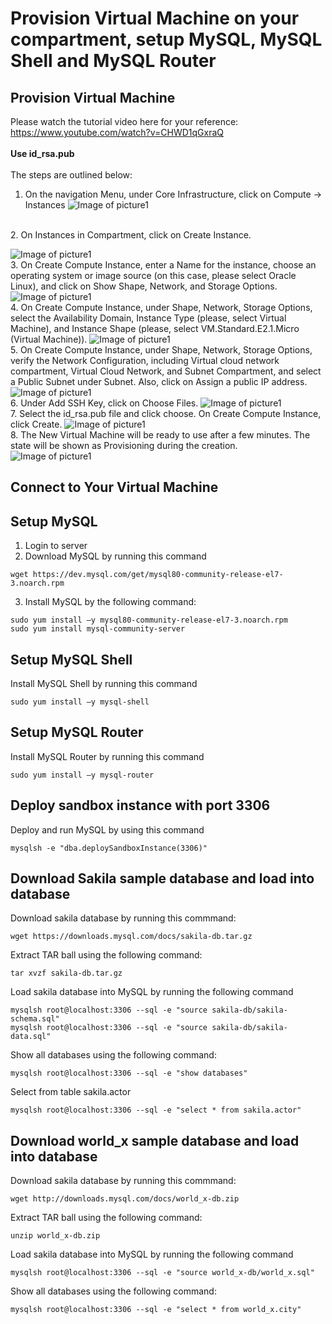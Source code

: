# Provision Virtual Machine on your compartment, setup MySQL, MySQL Shell and MySQL Router
## Provision Virtual Machine 
Please watch the tutorial video here for your reference: https://www.youtube.com/watch?v=CHWD1qGxraQ </br></br>
**Use id_rsa.pub** </br></br>
The steps are outlined below: </br>

1.	On the navigation Menu, under Core Infrastructure, click on Compute -> Instances
![Image of picture1](https://github.com/tripplea-sg/Cloud_Administration_Workshop/blob/main/Lab-3/Screenshot%202020-11-13%20at%209.52.51%20PM.png)
</br>
2.	On Instances in <Compartment Name> Compartment, click on Create Instance.

![Image of picture1](https://github.com/tripplea-sg/Cloud_Administration_Workshop/blob/main/Lab-5/Screenshot%202020-11-13%20at%2011.12.35%20AM.png)
</br>
3.	On Create Compute Instance, enter a Name for the instance, choose an operating system or image source (on this case, please select Oracle Linux), and click on Show Shape, Network, and Storage Options.
![Image of picture1](https://github.com/tripplea-sg/Cloud_Administration_Workshop/blob/main/Lab-5/Screenshot%202020-11-13%20at%2011.12.35%20AM.png)
</br>
4.	On Create Compute Instance, under Shape, Network, Storage Options, select the Availability Domain, Instance Type (please, select Virtual Machine), and Instance Shape (please, select VM.Standard.E2.1.Micro (Virtual Machine)). 
![Image of picture1](https://github.com/tripplea-sg/Cloud_Administration_Workshop/blob/main/Lab-5/Screenshot%202020-11-13%20at%2011.12.35%20AM.png)
</br>
5.	On Create Compute Instance, under Shape, Network, Storage Options, verify the Network Configuration, including Virtual cloud network compartment, Virtual Cloud Network, and Subnet Compartment, and select a Public Subnet under Subnet. Also, click on Assign a public IP address.  
![Image of picture1](https://github.com/tripplea-sg/Cloud_Administration_Workshop/blob/main/Lab-5/Screenshot%202020-11-13%20at%2011.12.35%20AM.png)
</br>
6. Under Add SSH Key, click on Choose Files.
![Image of picture1](https://github.com/tripplea-sg/Cloud_Administration_Workshop/blob/main/Lab-5/Screenshot%202020-11-13%20at%2011.12.35%20AM.png)
</br>
7. Select the id_rsa.pub file and click choose. 
On Create Compute Instance, click Create.
![Image of picture1](https://github.com/tripplea-sg/Cloud_Administration_Workshop/blob/main/Lab-5/Screenshot%202020-11-13%20at%2011.12.35%20AM.png)
</br>
8.	The New Virtual Machine will be ready to use after a few minutes. The state will be shown as Provisioning during the creation.  
![Image of picture1](https://github.com/tripplea-sg/Cloud_Administration_Workshop/blob/main/Lab-5/Screenshot%202020-11-13%20at%2011.12.35%20AM.png)
</br>

## Connect to Your Virtual Machine

## Setup MySQL
1. Login to server </br>
2. Download MySQL by running this command
```
wget https://dev.mysql.com/get/mysql80-community-release-el7-3.noarch.rpm
```
3. Install MySQL by the following command:
```
sudo yum install –y mysql80-community-release-el7-3.noarch.rpm
sudo yum install mysql-community-server
```
## Setup MySQL Shell
Install MySQL Shell by running this command
```
sudo yum install –y mysql-shell
```
## Setup MySQL Router
Install MySQL Router by running this command
```
sudo yum install –y mysql-router
```
## Deploy sandbox instance with port 3306
Deploy and run MySQL by using this command
```
mysqlsh -e "dba.deploySandboxInstance(3306)"
```
## Download Sakila sample database and load into database 
Download sakila database by running this commmand:
```
wget https://downloads.mysql.com/docs/sakila-db.tar.gz
```
Extract TAR ball using the following command:
```
tar xvzf sakila-db.tar.gz
```
Load sakila database into MySQL by running the following command
```
mysqlsh root@localhost:3306 --sql -e "source sakila-db/sakila-schema.sql"
mysqlsh root@localhost:3306 --sql -e "source sakila-db/sakila-data.sql"
```
Show all databases using the following command:
```
mysqlsh root@localhost:3306 --sql -e "show databases"
```
Select from table sakila.actor
```
mysqlsh root@localhost:3306 --sql -e "select * from sakila.actor"
```
## Download world_x sample database and load into database 
Download sakila database by running this commmand:
```
wget http://downloads.mysql.com/docs/world_x-db.zip
```
Extract TAR ball using the following command:
```
unzip world_x-db.zip 
```
Load sakila database into MySQL by running the following command
```
mysqlsh root@localhost:3306 --sql -e "source world_x-db/world_x.sql"
```
Show all databases using the following command:
```
mysqlsh root@localhost:3306 --sql -e "select * from world_x.city"
```
